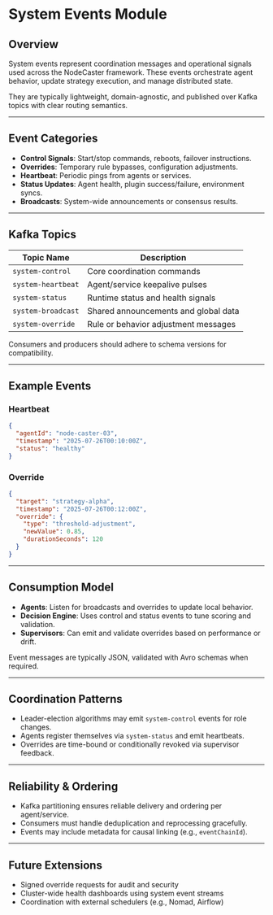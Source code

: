 # System Events Module

## Overview

System events represent coordination messages and operational signals used across the NodeCaster framework. These events orchestrate agent behavior, update strategy execution, and manage distributed state.

They are typically lightweight, domain-agnostic, and published over Kafka topics with clear routing semantics.

---

## Event Categories

- **Control Signals**: Start/stop commands, reboots, failover instructions.
- **Overrides**: Temporary rule bypasses, configuration adjustments.
- **Heartbeat**: Periodic pings from agents or services.
- **Status Updates**: Agent health, plugin success/failure, environment syncs.
- **Broadcasts**: System-wide announcements or consensus results.

---

## Kafka Topics

| Topic Name             | Description                          |
|------------------------|--------------------------------------|
| `system-control`       | Core coordination commands           |
| `system-heartbeat`     | Agent/service keepalive pulses       |
| `system-status`        | Runtime status and health signals    |
| `system-broadcast`     | Shared announcements and global data |
| `system-override`      | Rule or behavior adjustment messages |

Consumers and producers should adhere to schema versions for compatibility.

---

## Example Events

### Heartbeat

```json
{
  "agentId": "node-caster-03",
  "timestamp": "2025-07-26T00:10:00Z",
  "status": "healthy"
}
```

### Override

```json
{
  "target": "strategy-alpha",
  "timestamp": "2025-07-26T00:12:00Z",
  "override": {
    "type": "threshold-adjustment",
    "newValue": 0.85,
    "durationSeconds": 120
  }
}
```

---

## Consumption Model

- **Agents**: Listen for broadcasts and overrides to update local behavior.
- **Decision Engine**: Uses control and status events to tune scoring and validation.
- **Supervisors**: Can emit and validate overrides based on performance or drift.

Event messages are typically JSON, validated with Avro schemas when required.

---

## Coordination Patterns

- Leader-election algorithms may emit `system-control` events for role changes.
- Agents register themselves via `system-status` and emit heartbeats.
- Overrides are time-bound or conditionally revoked via supervisor feedback.

---

## Reliability & Ordering

- Kafka partitioning ensures reliable delivery and ordering per agent/service.
- Consumers must handle deduplication and reprocessing gracefully.
- Events may include metadata for causal linking (e.g., `eventChainId`).

---

## Future Extensions

- Signed override requests for audit and security
- Cluster-wide health dashboards using system event streams
- Coordination with external schedulers (e.g., Nomad, Airflow)
